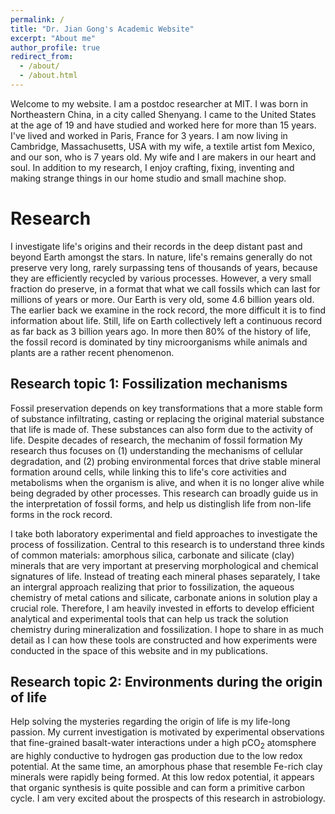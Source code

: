 ```yaml
---
permalink: /
title: "Dr. Jian Gong's Academic Website"
excerpt: "About me"
author_profile: true
redirect_from: 
  - /about/
  - /about.html
---
```


Welcome to my website. I am a postdoc researcher at MIT. I was born in Northeastern China, in a city called Shenyang. I came to the United States at the age of 19 and have studied and worked here for more than 15 years. I've lived and worked in Paris, France for 3 years. I am now living in Cambridge, Massachusetts, USA with my wife, a textile artist fom Mexico, and our son, who is 7 years old. My wife and I are makers in our heart and soul. In addition to my research, I enjoy crafting, fixing, inventing and making strange things in our home studio and small machine shop.

# Research

I investigate life's origins and their records in the deep distant past and beyond Earth amongst the stars. In nature, life's remains generally do not preserve very long, rarely surpassing tens of thousands of years, because they are efficiently recycled by various processes. However, a very small fraction do preserve, in a format that what we call fossils which can last for millions of years or more. Our Earth is very old, some 4.6 billion years old. The earlier back we examine in the rock record, the more difficult it is to find information about life. Still, life on Earth collectively left a continuous record as far back as 3 billion years ago. In more then 80% of the history of life, the fossil record is dominated by tiny microorganisms while animals and plants are a rather recent phenomenon.

## Research topic 1: Fossilization mechanisms

Fossil preservation depends on key transformations that a more stable form of substance infiltrating, casting or replacing the original material substance that life is made of. These substances can also form due to the activity of life. Despite decades of research, the mechanim of fossil formation My research thus focuses on (1) understanding the mechanisms of cellular degradation, and (2) probing environmental forces that drive stable mineral formation around cells, while linking this to life's core activities and metabolisms when the organism is alive, and when it is no longer alive while being degraded by other processes. This research can broadly guide us in the interpretation of fossil forms, and help us distinglish life from non-life forms in the rock record.

I take both laboratory experimental and field approaches to investigate the process of fossilization. Central to this research is to understand three kinds of common materials: amorphous silica, carbonate and silicate (clay) minerals that are very important at preserving morphological and chemical signatures of life. Instead of treating each mineral phases separately, I take an intergral approach realizing that prior to fossilization, the aqueous chemistry of metal cations and silicate, carbonate anions in solution play a crucial role. Therefore, I am heavily invested in efforts to develop efficient analytical and experimental tools that can help us track the solution chemistry during mineralization and fossilization. I hope to share in as much detail as I can how these tools are constructed and how experiments were conducted in the space of this website and in my publications.

## Research topic 2: Environments during the origin of life

Help solving the mysteries regarding the origin of life is my life-long passion. My current investigation is motivated by experimental observations that fine-grained basalt-water interactions under a high pCO<sub>2</sub> atomsphere are highly conductive to hydrogen gas production due to the low redox potential. At the same time, an amorphous phase that resemble Fe-rich clay minerals were rapidly being formed. At this low redox potential, it appears that organic synthesis is quite possible and can form a primitive carbon cycle. I am very excited about the prospects of this research in astrobiology.
